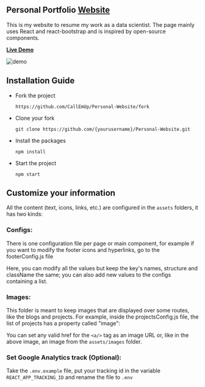 
<h2>
  Personal Portfolio
  <a href="https://github.com/CallEmUp/personal-portfolio" target="_blank">Website</a>
</h2>

This is my website to resume my work as a data scientist.
The page mainly uses React and react-bootstrap and is inspired by open-source components.


**[Live Demo](https://github.com/CallEmUp/personal-portfolio.git)**

<img src="./src/assets/images/website.gif" alt="demo">


## Installation Guide

* Fork the project 
  ```
  https://github.com/CallEmUp/Personal-Website/fork
  ```
* Clone your fork
  ```
  git clone https://github.com/{yourusername}/Personal-Website.git
  ```
* Install the packages
  ```
  npm install
  ```
* Start the project
  ```
  npm start
  ```

## Customize your information

All the content (text, icons, links, etc.) are configured in the `assets` folders,
it has two kinds:

### Configs:

There is one configuration file per page or main component, for example if you want
to modify the footer icons and hyperlinks, go to the footerConfig.js file

Here, you can modify all the values but keep the key's names, structure and className the same; 
you can also add new values to the configs containing a list.


### Images:

This folder is meant to keep images that are displayed over some routes, like the blogs and projects.
For example, inside the projectsConfig.js file, the list of projects has a property called "image":

You can set any valid href for the `<a/>` tag as an image URL or, like in the above image, 
an image from the `assets/images` folder.


### Set Google Analytics track (Optional):

Take the `.env.example` file, put your tracking id in the 
variable `REACT_APP_TRACKING_ID` and rename the file to `.env`
